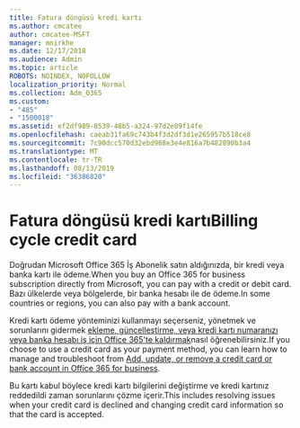 ```yaml
---
title: Fatura döngüsü kredi kartı
ms.author: cmcatee
author: cmcatee-MSFT
manager: mnirkhe
ms.date: 12/17/2018
ms.audience: Admin
ms.topic: article
ROBOTS: NOINDEX, NOFOLLOW
localization_priority: Normal
ms.collection: Adm_O365
ms.custom:
- "485"
- "1500018"
ms.assetid: ef2df989-8539-48b5-a324-97d2e09f14fe
ms.openlocfilehash: caeab31fa69c743b4f3d2df3d1e265957b518ce8
ms.sourcegitcommit: 7c90dcc570d32ebd968e3e4e816a7b482890b3a4
ms.translationtype: MT
ms.contentlocale: tr-TR
ms.lasthandoff: 08/13/2019
ms.locfileid: "36386820"
---
```

# <a name="billing-cycle-credit-card"></a><span data-ttu-id="4d855-102">Fatura döngüsü kredi kartı</span><span class="sxs-lookup"><span data-stu-id="4d855-102">Billing cycle credit card</span></span>

<span data-ttu-id="4d855-103">Doğrudan Microsoft Office 365 İş Abonelik satın aldığınızda, bir kredi veya banka kartı ile ödeme.</span><span class="sxs-lookup"><span data-stu-id="4d855-103">When you buy an Office 365 for business subscription directly from Microsoft, you can pay with a credit or debit card.</span></span> <span data-ttu-id="4d855-104">Bazı ülkelerde veya bölgelerde, bir banka hesabı ile de ödeme.</span><span class="sxs-lookup"><span data-stu-id="4d855-104">In some countries or regions, you can also pay with a bank account.</span></span>
  
<span data-ttu-id="4d855-105">Kredi kartı ödeme yönteminizi kullanmayı seçerseniz, yönetmek ve sorunlarını gidermek [ekleme, güncelleştirme, veya kredi kartı numaranızı veya banka hesabı iş için Office 365'te kaldırmak](https://docs.microsoft.com/en-us/office365/admin/subscriptions-and-billing/add-update-or-remove-credit-card-or-bank-account)nasıl öğrenebilirsiniz.</span><span class="sxs-lookup"><span data-stu-id="4d855-105">If you choose to use a credit card as your payment method, you can learn how to manage and troubleshoot from [Add, update, or remove a credit card or bank account in Office 365 for business](https://docs.microsoft.com/en-us/office365/admin/subscriptions-and-billing/add-update-or-remove-credit-card-or-bank-account).</span></span>
  
<span data-ttu-id="4d855-106">Bu kartı kabul böylece kredi kartı bilgilerini değiştirme ve kredi kartınız reddedildi zaman sorunlarını çözme içerir.</span><span class="sxs-lookup"><span data-stu-id="4d855-106">This includes resolving issues when your credit card is declined and changing credit card information so that the card is accepted.</span></span>
